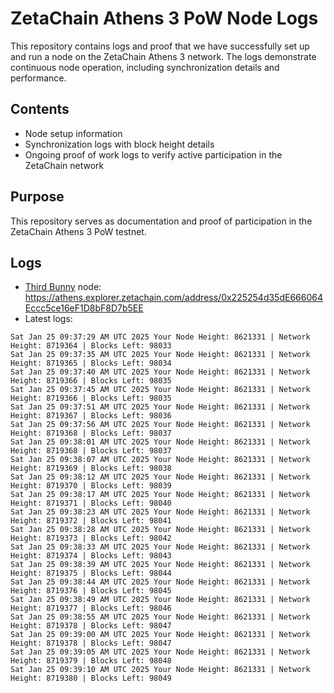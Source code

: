# ZetaChain Athens 3 PoW Node Logs
This repository contains logs and proof that we have successfully set up and run a node on the ZetaChain Athens 3 network. The logs demonstrate continuous node operation, including synchronization details and performance.

## Contents
- Node setup information
- Synchronization logs with block height details
- Ongoing proof of work logs to verify active participation in the ZetaChain network

## Purpose
This repository serves as documentation and proof of participation in the ZetaChain Athens 3 PoW testnet.

## Logs

- [Third Bunny](https://thirdbunny.xyz/) node: https://athens.explorer.zetachain.com/address/0x225254d35dE666064Eccc5ce16eF1D8bF8D7b5EE
- Latest logs:
```
Sat Jan 25 09:37:29 AM UTC 2025 Your Node Height: 8621331 | Network Height: 8719364 | Blocks Left: 98033
Sat Jan 25 09:37:35 AM UTC 2025 Your Node Height: 8621331 | Network Height: 8719365 | Blocks Left: 98034
Sat Jan 25 09:37:40 AM UTC 2025 Your Node Height: 8621331 | Network Height: 8719366 | Blocks Left: 98035
Sat Jan 25 09:37:45 AM UTC 2025 Your Node Height: 8621331 | Network Height: 8719366 | Blocks Left: 98035
Sat Jan 25 09:37:51 AM UTC 2025 Your Node Height: 8621331 | Network Height: 8719367 | Blocks Left: 98036
Sat Jan 25 09:37:56 AM UTC 2025 Your Node Height: 8621331 | Network Height: 8719368 | Blocks Left: 98037
Sat Jan 25 09:38:01 AM UTC 2025 Your Node Height: 8621331 | Network Height: 8719368 | Blocks Left: 98037
Sat Jan 25 09:38:07 AM UTC 2025 Your Node Height: 8621331 | Network Height: 8719369 | Blocks Left: 98038
Sat Jan 25 09:38:12 AM UTC 2025 Your Node Height: 8621331 | Network Height: 8719370 | Blocks Left: 98039
Sat Jan 25 09:38:17 AM UTC 2025 Your Node Height: 8621331 | Network Height: 8719371 | Blocks Left: 98040
Sat Jan 25 09:38:23 AM UTC 2025 Your Node Height: 8621331 | Network Height: 8719372 | Blocks Left: 98041
Sat Jan 25 09:38:28 AM UTC 2025 Your Node Height: 8621331 | Network Height: 8719373 | Blocks Left: 98042
Sat Jan 25 09:38:33 AM UTC 2025 Your Node Height: 8621331 | Network Height: 8719374 | Blocks Left: 98043
Sat Jan 25 09:38:39 AM UTC 2025 Your Node Height: 8621331 | Network Height: 8719375 | Blocks Left: 98044
Sat Jan 25 09:38:44 AM UTC 2025 Your Node Height: 8621331 | Network Height: 8719376 | Blocks Left: 98045
Sat Jan 25 09:38:49 AM UTC 2025 Your Node Height: 8621331 | Network Height: 8719377 | Blocks Left: 98046
Sat Jan 25 09:38:55 AM UTC 2025 Your Node Height: 8621331 | Network Height: 8719378 | Blocks Left: 98047
Sat Jan 25 09:39:00 AM UTC 2025 Your Node Height: 8621331 | Network Height: 8719378 | Blocks Left: 98047
Sat Jan 25 09:39:05 AM UTC 2025 Your Node Height: 8621331 | Network Height: 8719379 | Blocks Left: 98048
Sat Jan 25 09:39:10 AM UTC 2025 Your Node Height: 8621331 | Network Height: 8719380 | Blocks Left: 98049
```
